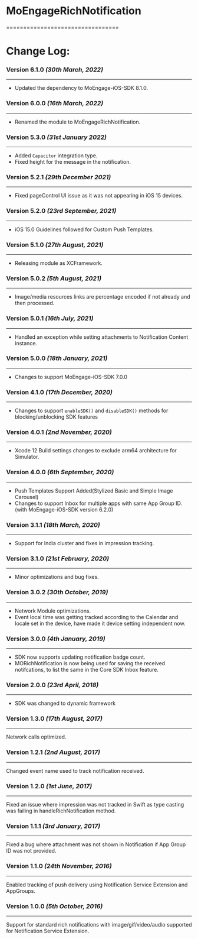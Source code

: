 # MoEngageRichNotification
=================================

# Change Log:
### Version 6.1.0  *(30th March, 2022)*
-------------------------------------------
* Updated the dependency to MoEngage-iOS-SDK 8.1.0.

### Version 6.0.0  *(16th March, 2022)*
-------------------------------------------
* Renamed the module to MoEngageRichNotification.

### Version 5.3.0  *(31st January 2022)*
-------------------------------------------
* Added `Capacitor` integration type.
* Fixed height for the message in the notification.

### Version 5.2.1  *(29th December 2021)*
-------------------------------------------
* Fixed pageControl UI issue as it was not appearing in iOS 15 devices.

### Version 5.2.0  *(23rd September, 2021)*
-------------------------------------------
* iOS 15.0 Guidelines followed for Custom Push Templates.

### Version 5.1.0  *(27th August, 2021)*
-------------------------------------------
* Releasing module as XCFramework.

### Version 5.0.2  *(5th August, 2021)*
-------------------------------------------
* Image/media resources links are percentage encoded if not already and then processed.

### Version 5.0.1  *(16th July, 2021)*
-------------------------------------------
* Handled an exception while setting attachments to Notification Content instance.

### Version 5.0.0  *(18th January, 2021)*
-------------------------------------------
* Changes to support  MoEngage-iOS-SDK 7.0.0

### Version 4.1.0  *(17th December, 2020)*
-------------------------------------------
* Changes to support  `enableSDK()` and `disableSDK()` methods for blocking/unblocking SDK features

### Version 4.0.1  *(2nd November, 2020)*
-------------------------------------------
* Xcode 12 Build settings changes to exclude arm64 architecture for Simulator.

### Version 4.0.0  *(6th September, 2020)*
-------------------------------------------
* Push Templates Support Added(Stylized Basic and Simple Image Carousel)
* Changes to support Inbox for multiple apps with same App Group ID.(with MoEngage-iOS-SDK version 6.2.0)

### Version 3.1.1  *(18th March, 2020)*
-------------------------------------------
* Support for India cluster and fixes in impression tracking.

### Version 3.1.0  *(21st February, 2020)*
-------------------------------------------
* Minor optimizations and bug fixes.

### Version 3.0.2  *(30th October, 2019)*
-------------------------------------------
* Network Module optimizations.
* Event local time was getting tracked according to the Calendar and locale set in the device, have made it device setting independent now.

### Version 3.0.0  *(4th January, 2019)*
-------------------------------------------
* SDK now supports updating notification badge count.
* MORichNotification is now being used for saving the received notifcations, to list the same in the Core SDK Inbox feature.

### Version 2.0.0  *(23rd April, 2018)*
-------------------------------------------
* SDK was changed to dynamic framework

### Version 1.3.0  *(17th August, 2017)*
-------------------------------------------
Network calls optimized.

### Version 1.2.1  *(2nd August, 2017)*
-------------------------------------------
Changed event name used to track notification received.

### Version 1.2.0  *(1st June, 2017)*
-------------------------------------------
Fixed an issue where impression was not tracked in Swift as type casting was failing in handleRichNotification method.

### Version 1.1.1  *(3rd January, 2017)*
-------------------------------------------
Fixed a bug where attachment was not shown in Notification if App Group ID was not provided.

### Version 1.1.0  *(24th November, 2016)*
-------------------------------------------
Enabled tracking of push delivery using Notification Service Extension and AppGroups.

### Version 1.0.0  *(5th October, 2016)*
-------------------------------------------
Support for standard rich notifications with image/gif/video/audio supported for Notification Service Extension.


